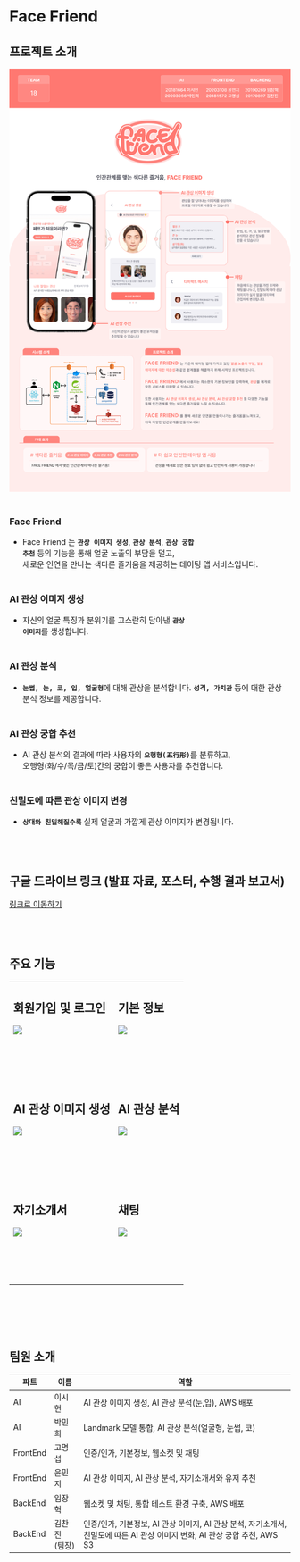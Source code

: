 # Face Friend

프로젝트 소개
---

<img src="images/poster.png" width="600">
<br><br>

### Face Friend
- Face Friend 는 <code>**관상 이미지 생성**</code>, <code>**관상 분석**</code>, <code>**관상 궁합 추천**</code> 등의 기능을 통해 얼굴 노출의 부담을 덜고,<br>
새로운 인연을 만나는 색다른 즐거움을 제공하는 데이팅 앱 서비스입니다.
<br><br>

### AI 관상 이미지 생성
- 자신의 얼굴 특징과 분위기를 고스란히 담아낸 <code>**관상 이미지**</code>를 생성합니다.
<br><br>

### AI 관상 분석
- <code>**눈썹, 눈, 코, 입, 얼굴형**</code>에 대해 관상을 분석합니다. <code>**성격, 가치관**</code> 등에 대한 관상 분석 정보를 제공합니다.
<br><br>

### AI 관상 궁합 추천
- AI 관상 분석의 결과에 따라 사용자의 <code>**오행형(五行形)**</code>를 분류하고, <br>
오행형(화/수/목/금/토)간의 궁합이 좋은 사용자를 추천합니다.
<br><br>

### 친밀도에 따른 관상 이미지 변경
- <code>**상대와 친밀해질수록**</code> 실제 얼굴과 가깝게 관상 이미지가 변경됩니다.
<br><br><br><br>

## 구글 드라이브 링크 (발표 자료, 포스터, 수행 결과 보고서)
[링크로 이동하기](https://drive.google.com/drive/u/0/folders/15CNdGg8UGcZfr9XU2z3XRlWpkxXgrowY)
<br><br><br><br>

## 주요 기능

<table>
  <tr>
    <td>
      <h2> 회원가입 및 로그인 </h2>
      <img src="images/signup2.gif" width="300">
    </td>
    <td>
      <h2> 기본 정보 </h2>
      <img src="images/basic2.gif" width="300">
    </td>
  </tr>
  <tr>
    <td colspan="2" style="padding: 40px;"></td> <!-- Adds space between rows -->
  </tr>
  <tr>
    <td>
      <h2> AI 관상 이미지 생성 </h2>
      <img src="images/face2.gif" width="300">
    </td>
    <td>
      <h2> AI 관상 분석 </h2>
      <img src="images/analyze2.gif" width="300">
    </td>
  </tr>
  <tr>
    <td colspan="2" style="padding: 40px;"></td> <!-- Adds space between rows -->
  </tr>
  <tr>
    <td>
      <h2> 자기소개서 </h2>
      <img src="images/resume2.gif" width="300">
    </td>
    <td>
      <h2> 채팅 </h2>
      <img src="images/chat2.gif" width="300">
    </td>
  </tr>
  <tr>
    <td colspan="2" style="padding: 40px;"></td> <!-- Adds space between rows -->
  </tr>
</table>
<br><br><br><br>

## 팀원 소개

| 파트      | 이름   | 역할                                                                                                                                   |
|-----------|--------|-------------------------------------------------------------------------------------------------------------------------------------|
| AI        | 이시현 | AI 관상 이미지 생성, AI 관상 분석(눈,입), AWS 배포                                                                                      |
| AI        | 박민희 | Landmark 모델 통합, AI 관상 분석(얼굴형, 눈썹, 코)                                                                                       |
| FrontEnd  | 고명섭 | 인증/인가, 기본정보, 웹소켓 및 채팅                                                                                                    |
| FrontEnd  | 윤민지 | AI 관상 이미지, AI 관상 분석, 자기소개서와 유저 추천                                                                                    |
| BackEnd   | 임장혁 | 웹소켓 및 채팅, 통합 테스트 환경 구축, AWS 배포                                                                                        |
| BackEnd   | 김찬진<br>(팀장) | 인증/인가, 기본정보, AI 관상 이미지, AI 관상 분석, 자기소개서,<br>친밀도에 따른 AI 관상 이미지 변화, AI 관상 궁합 추천, AWS S3                              |
